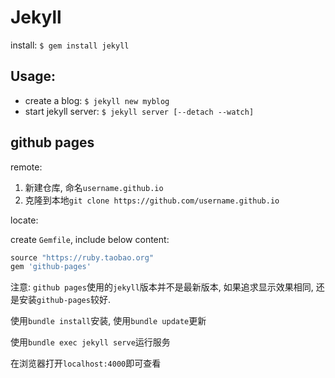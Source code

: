 # Jekyll

install: `$ gem install jekyll`

## Usage:

* create a blog: `$ jekyll new myblog`
* start jekyll server: `$ jekyll server [--detach --watch]`

## github pages

remote:

1. 新建仓库, 命名`username.github.io`
2. 克隆到本地`git clone https://github.com/username.github.io`

locate:

create `Gemfile`, include below content:
```ruby
source "https://ruby.taobao.org"
gem 'github-pages'
```

注意: `github pages`使用的`jekyll`版本并不是最新版本, 如果追求显示效果相同, 还是安装`github-pages`较好.

使用`bundle install`安装, 使用`bundle update`更新

使用`bundle exec jekyll serve`运行服务

在浏览器打开`localhost:4000`即可查看